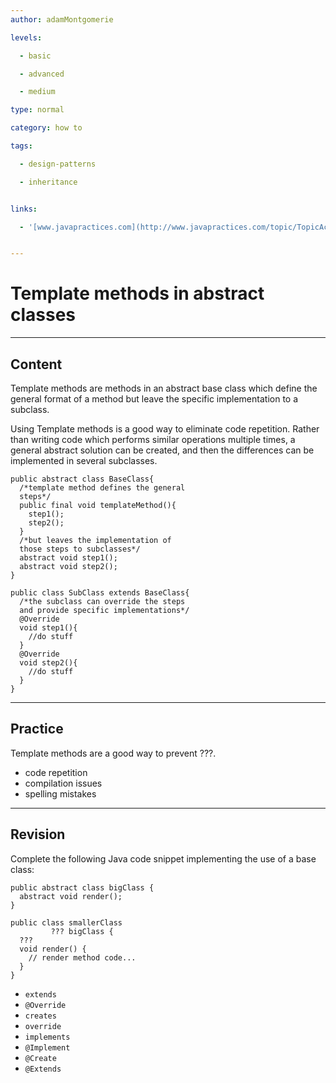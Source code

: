 ```yaml
---
author: adamMontgomerie

levels:

  - basic

  - advanced

  - medium

type: normal

category: how to

tags:

  - design-patterns

  - inheritance


links:

  - '[www.javapractices.com](http://www.javapractices.com/topic/TopicAction.do?Id=164){website}'


---
```


# Template methods in abstract classes

---
## Content

Template methods are methods in an abstract base class which define the general format of a method but leave the specific implementation to a subclass.

Using Template methods is a good way to eliminate code repetition. Rather than writing code which performs similar operations multiple times, a general abstract solution can be created, and then the differences can be implemented in several subclasses.

```
public abstract class BaseClass{
  /*template method defines the general
  steps*/
  public final void templateMethod(){
    step1();
    step2();
  }
  /*but leaves the implementation of
  those steps to subclasses*/
  abstract void step1();
  abstract void step2();
}

public class SubClass extends BaseClass{
  /*the subclass can override the steps
  and provide specific implementations*/
  @Override
  void step1(){
    //do stuff
  }
  @Override
  void step2(){
    //do stuff  
  }
}
```

---
## Practice

Template methods are a good way to prevent
???.

* code repetition
* compilation issues
* spelling mistakes

---
## Revision

Complete the following Java code snippet implementing the use of a base class:
```
public abstract class bigClass {
  abstract void render();
}

public class smallerClass
         ??? bigClass {
  ???
  void render() {
    // render method code...
  }
}
```


* `extends`
* `@Override`
* `creates`
* `override`
* `implements`
* `@Implement`
* `@Create`
* `@Extends`

 
